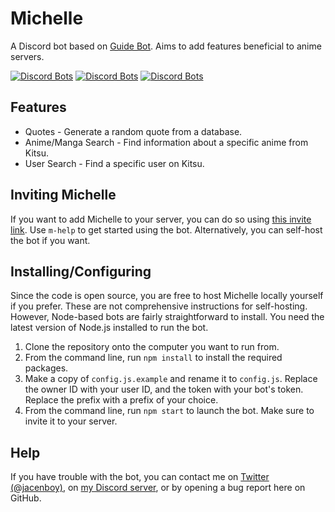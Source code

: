 # Michelle
A Discord bot based on [Guide Bot](https://github.com/AnIdiotsGuide/guidebot). Aims to add features beneficial to anime servers.

[![Discord Bots](https://discordbots.org/api/widget/status/536935359775506444.svg)](https://discordbots.org/bot/536935359775506444) [![Discord Bots](https://discordbots.org/api/widget/lib/536935359775506444.svg?noavatar=true)](https://discordbots.org/bot/536935359775506444) [![Discord Bots](https://discordbots.org/api/widget/owner/536935359775506444.svg?noavatar=true)](https://discordbots.org/bot/536935359775506444)

## Features
* Quotes - Generate a random quote from a database.
* Anime/Manga Search - Find information about a specific anime from Kitsu.
* User Search - Find a specific user on Kitsu.

## Inviting Michelle
If you want to add Michelle to your server, you can do so using [this invite link](https://discordapp.com/oauth2/authorize?client_id=536935359775506444&scope=bot&permissions=379968). Use `m-help` to get started using the bot. Alternatively, you can self-host the bot if you want.

## Installing/Configuring
Since the code is open source, you are free to host Michelle locally yourself if you prefer. These are not comprehensive instructions for self-hosting. However, Node-based bots are fairly straightforward to install. You need the latest version of Node.js installed to run the bot.

1. Clone the repository onto the computer you want to run from.
2. From the command line, run `npm install` to install the required packages.
3. Make a copy of `config.js.example` and rename it to `config.js`. Replace the owner ID with your user ID, and the token with your bot's token. Replace the prefix with a prefix of your choice.
4. From the command line, run `npm start` to launch the bot. Make sure to invite it to your server.

## Help
If you have trouble with the bot, you can contact me on [Twitter (@jacenboy)](https://twitter.com/jacenboy), on [my Discord server](https://discord.gg/6wgy6jE), or by opening a bug report here on GitHub.